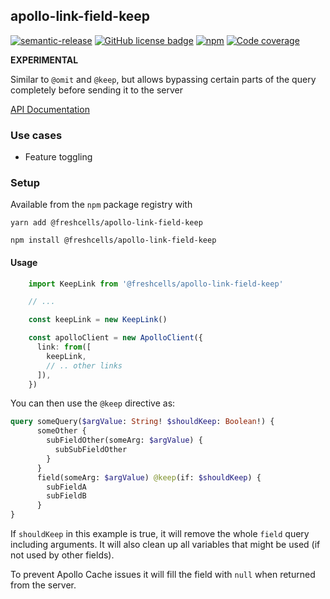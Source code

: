 apollo-link-field-keep
---------------------

[![semantic-release](https://img.shields.io/badge/%20%20%F0%9F%93%A6%F0%9F%9A%80-semantic--release-e10079.svg)](https://github.com/semantic-release/semantic-release)
[![GitHub license badge](https://badgen.net/github/license/freshcells/apollo-link-field-keep)](https://opensource.org/licenses/MIT)
[![npm](https://badgen.net/github/release/freshcells/apollo-link-field-keep)](https://www.npmjs.com/package/@freshcells/apollo-link-field-keep)
[![Code coverage](https://badgen.net/codecov/c/github/freshcells/apollo-link-field-keep)]()

**EXPERIMENTAL**

Similar to `@omit` and `@keep`, but allows bypassing certain parts of the query completely
before sending it to the server

[API Documentation](https://freshcells.github.io/apollo-link-field-keep/api/)

### Use cases

- Feature toggling

### Setup

Available from the `npm` package registry with

    yarn add @freshcells/apollo-link-field-keep

    npm install @freshcells/apollo-link-field-keep

#### Usage
```ts
    import KeepLink from '@freshcells/apollo-link-field-keep'

    // ...

    const keepLink = new KeepLink()

    const apolloClient = new ApolloClient({
      link: from([
        keepLink,
        // .. other links
      ]),
    })
```

You can then use the `@keep` directive as:

```graphql
query someQuery($argValue: String! $shouldKeep: Boolean!) {
      someOther {
        subFieldOther(someArg: $argValue) {
          subSubFieldOther
        }
      }
      field(someArg: $argValue) @keep(if: $shouldKeep) {
        subFieldA
        subFieldB
      }
}
```

If `shouldKeep` in this example is true, it will remove the whole `field` query including arguments.
It will also clean up all variables that might be used (if not used by other fields).

To prevent Apollo Cache issues it will fill the field with `null` when returned from the server.
